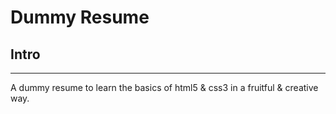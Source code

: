 # Dummy Resume

## Intro
---
A dummy resume to learn the basics of html5 & css3 in a fruitful & creative way. 

